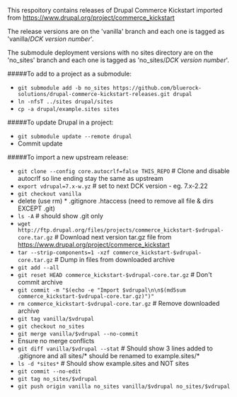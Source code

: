 This respoitory contains releases of Drupal Commerce Kickstart imported from https://www.drupal.org/project/commerce_kickstart

The release versions are on the 'vanilla' branch and each one is tagged as 'vanilla/*DCK version number*'.

The submodule deployment versions with no sites directory are on the 'no_sites' branch and each one is tagged as 'no_sites/*DCK version number*'.

#####To add to a project as a submodule:

* `git submodule add -b no_sites https://github.com/bluerock-solutions/drupal-commerce-kickstart-releases.git drupal`
* `ln -nfsT ../sites drupal/sites`
* `cp -a drupal/example.sites sites`

#####To update Drupal in a project:

* `git submodule update --remote drupal`
* Commit update

#####To import a new upstream release:

* `git clone --config core.autocrlf=false THIS_REPO` # Clone and disable autocrlf so line ending stay the same as upstream
* `export vdrupal=7.x-w.yz` # set to next DCK version - eg. 7.x-2.22
* `git checkout vanilla`
* delete (use rm) * .gitignore .htaccess (need to remove all file & dirs EXCEPT .git)
* `ls -A` # should show .git only
* `wget http://ftp.drupal.org/files/projects/commerce_kickstart-$vdrupal-core.tar.gz` # Download next version tar.gz file from https://www.drupal.org/project/commerce_kickstart
* `tar --strip-components=1 -xzf commerce_kickstart-$vdrupal-core.tar.gz` # Dump in files from downloaded archive
* `git add --all`
* `git reset HEAD commerce_kickstart-$vdrupal-core.tar.gz` # Don't commit archive
* `git commit -m "$(echo -e "Import $vdrupal\n\n$(md5sum commerce_kickstart-$vdrupal-core.tar.gz)")"`
* `rm commerce_kickstart-$vdrupal-core.tar.gz` # Remove downloaded archive
* `git tag vanilla/$vdrupal`
* `git checkout no_sites`
* `git merge vanilla/$vdrupal --no-commit`
* Ensure no merge conflicts
* `git diff vanilla/$vdrupal --stat` # Should show 3 lines added to .gitignore and all sites/* should be renamed to example.sites/*
* `ls -d *sites*` # Should show example.sites and NOT sites
* `git commit --no-edit`
* `git tag no_sites/$vdrupal`
* `git push origin vanilla no_sites vanilla/$vdrupal no_sites/$vdrupal`
